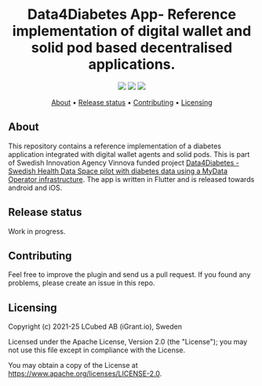 <h1 align="center">
    Data4Diabetes App- Reference implementation of digital wallet and solid pod based decentralised applications.
</h1>

<p align="center">
    <a href="/../../commits/" title="Last Commit"><img src="https://img.shields.io/github/last-commit/decentralised-dataexchange/data4diabetes-app?style=flat"></a>
    <a href="/../../issues" title="Open Issues"><img src="https://img.shields.io/github/issues/decentralised-dataexchange/data4diabetes-app?style=flat"></a>
    <a href="./LICENSE" title="License"><img src="https://img.shields.io/badge/License-Apache%202.0-green.svg?style=flat"></a>
</p>


<p align="center">
  <a href="#about">About</a> •
  <a href="#release-status">Release status</a> •
  <a href="#contributing">Contributing</a> •
  <a href="#licensing">Licensing</a>
</p>

## About

This repository contains a reference implementation of a diabetes application integrated with digital wallet agents and solid pods. This is part of Swedish Innovation Agency Vinnova funded project [Data4Diabetes - Swedish Health Data Space pilot with diabetes data using a MyData Operator infrastructure](https://www.vinnova.se/p/data4diabetes---swedish-health-data-space-pilot-with-diabetes-data-using-a-mydata-operator-infrastructure/). The app is written in Flutter and is released towards android and iOS. 

## Release status 

Work in progress. 

## Contributing

Feel free to improve the plugin and send us a pull request. If you found any problems, please create an issue in this repo.

## Licensing
Copyright (c) 2021-25 LCubed AB (iGrant.io), Sweden

Licensed under the Apache License, Version 2.0 (the "License"); you may not use this file except in compliance with the License.

You may obtain a copy of the License at https://www.apache.org/licenses/LICENSE-2.0.


